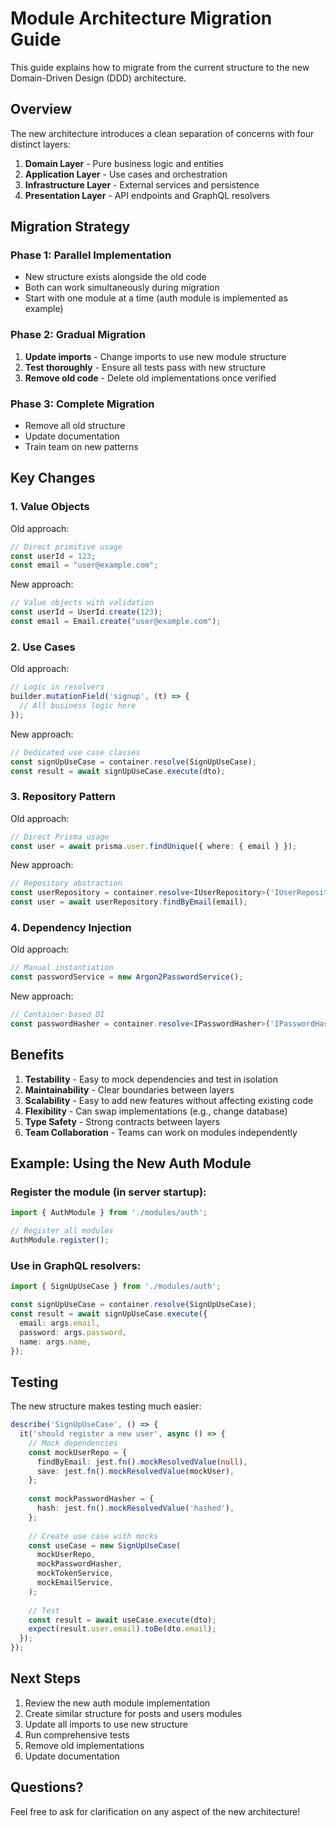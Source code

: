 # Module Architecture Migration Guide

This guide explains how to migrate from the current structure to the new Domain-Driven Design (DDD) architecture.

## Overview

The new architecture introduces a clean separation of concerns with four distinct layers:

1. **Domain Layer** - Pure business logic and entities
2. **Application Layer** - Use cases and orchestration
3. **Infrastructure Layer** - External services and persistence
4. **Presentation Layer** - API endpoints and GraphQL resolvers

## Migration Strategy

### Phase 1: Parallel Implementation
- New structure exists alongside the old code
- Both can work simultaneously during migration
- Start with one module at a time (auth module is implemented as example)

### Phase 2: Gradual Migration
1. **Update imports** - Change imports to use new module structure
2. **Test thoroughly** - Ensure all tests pass with new structure
3. **Remove old code** - Delete old implementations once verified

### Phase 3: Complete Migration
- Remove all old structure
- Update documentation
- Train team on new patterns

## Key Changes

### 1. Value Objects
Old approach:
```typescript
// Direct primitive usage
const userId = 123;
const email = "user@example.com";
```

New approach:
```typescript
// Value objects with validation
const userId = UserId.create(123);
const email = Email.create("user@example.com");
```

### 2. Use Cases
Old approach:
```typescript
// Logic in resolvers
builder.mutationField('signup', (t) => {
  // All business logic here
});
```

New approach:
```typescript
// Dedicated use case classes
const signUpUseCase = container.resolve(SignUpUseCase);
const result = await signUpUseCase.execute(dto);
```

### 3. Repository Pattern
Old approach:
```typescript
// Direct Prisma usage
const user = await prisma.user.findUnique({ where: { email } });
```

New approach:
```typescript
// Repository abstraction
const userRepository = container.resolve<IUserRepository>('IUserRepository');
const user = await userRepository.findByEmail(email);
```

### 4. Dependency Injection
Old approach:
```typescript
// Manual instantiation
const passwordService = new Argon2PasswordService();
```

New approach:
```typescript
// Container-based DI
const passwordHasher = container.resolve<IPasswordHasher>('IPasswordHasher');
```

## Benefits

1. **Testability** - Easy to mock dependencies and test in isolation
2. **Maintainability** - Clear boundaries between layers
3. **Scalability** - Easy to add new features without affecting existing code
4. **Flexibility** - Can swap implementations (e.g., change database)
5. **Type Safety** - Strong contracts between layers
6. **Team Collaboration** - Teams can work on modules independently

## Example: Using the New Auth Module

### Register the module (in server startup):
```typescript
import { AuthModule } from './modules/auth';

// Register all modules
AuthModule.register();
```

### Use in GraphQL resolvers:
```typescript
import { SignUpUseCase } from './modules/auth';

const signUpUseCase = container.resolve(SignUpUseCase);
const result = await signUpUseCase.execute({
  email: args.email,
  password: args.password,
  name: args.name,
});
```

## Testing

The new structure makes testing much easier:

```typescript
describe('SignUpUseCase', () => {
  it('should register a new user', async () => {
    // Mock dependencies
    const mockUserRepo = {
      findByEmail: jest.fn().mockResolvedValue(null),
      save: jest.fn().mockResolvedValue(mockUser),
    };
    
    const mockPasswordHasher = {
      hash: jest.fn().mockResolvedValue('hashed'),
    };
    
    // Create use case with mocks
    const useCase = new SignUpUseCase(
      mockUserRepo,
      mockPasswordHasher,
      mockTokenService,
      mockEmailService,
    );
    
    // Test
    const result = await useCase.execute(dto);
    expect(result.user.email).toBe(dto.email);
  });
});
```

## Next Steps

1. Review the new auth module implementation
2. Create similar structure for posts and users modules
3. Update all imports to use new structure
4. Run comprehensive tests
5. Remove old implementations
6. Update documentation

## Questions?

Feel free to ask for clarification on any aspect of the new architecture!